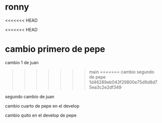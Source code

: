 # ronny
<<<<<<< HEAD

<<<<<<< HEAD

cambio primero de pepe
=======
cambio 1 de juan
>>>>>>> main
=======
cambio segundo de pepe
>>>>>>> 1d46289eb043f29800e75d9d8d75ea3c2e2df349

segundo cambio de juan

cambio cuarto de pepe en el develop

cambio quito en el develop de pepe
